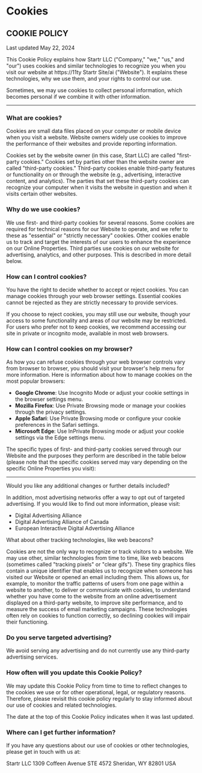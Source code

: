 
# Cookies

## COOKIE POLICY

Last updated May 22, 2024

This Cookie Policy explains how Startr LLC ("Company," "we," "us," and "our") uses cookies and similar technologies to recognize you when you visit our website at https://11ty Startr Site/ai ("Website"). It explains these technologies, why we use them, and your rights to control our use.

Sometimes, we may use cookies to collect personal information, which becomes personal if we combine it with other information.

---

### What are cookies?

Cookies are small data files placed on your computer or mobile device when you visit a website. Website owners widely use cookies to improve the performance of their websites and provide reporting information.

Cookies set by the website owner (in this case, Start LLC) are called "first-party cookies." Cookies set by parties other than the website owner are called "third-party cookies." Third-party cookies enable third-party features or functionality on or through the website (e.g., advertising, interactive content, and analytics). The parties that set these third-party cookies can recognize your computer when it visits the website in question and when it visits certain other websites.

### Why do we use cookies?

We use first- and third-party cookies for several reasons. Some cookies are required for technical reasons for our Website to operate, and we refer to these as "essential" or "strictly necessary" cookies. Other cookies enable us to track and target the interests of our users to enhance the experience on our Online Properties. Third parties use cookies on our website for advertising, analytics, and other purposes. This is described in more detail below.

### How can I control cookies?

You have the right to decide whether to accept or reject cookies. You can manage cookies through your web browser settings. Essential cookies cannot be rejected as they are strictly necessary to provide services.

If you choose to reject cookies, you may still use our website, though your access to some functionality and areas of our website may be restricted. For users who prefer not to keep cookies, we recommend accessing our site in private or incognito mode, available in most web browsers.

### How can I control cookies on my browser?

As how you can refuse cookies through your web browser controls vary from browser to browser, you should visit your browser's help menu for more information. Here is information about how to manage cookies on the most popular browsers:

- **Google Chrome**: Use Incognito Mode or adjust your cookie settings in the browser settings menu.
- **Mozilla Firefox**: Use Private Browsing mode or manage your cookies through the privacy settings.
- **Apple Safari**: Use Private Browsing mode or configure your cookie preferences in the Safari settings.
- **Microsoft Edge**: Use InPrivate Browsing mode or adjust your cookie settings via the Edge settings menu.

The specific types of first- and third-party cookies served through our Website and the purposes they perform are described in the table below (please note that the specific cookies served may vary depending on the specific Online Properties you visit):

---

Would you like any additional changes or further details included?

In addition, most advertising networks offer a way to opt out of targeted advertising. If you would like to find out more information, please visit:

- Digital Advertising Alliance
- Digital Advertising Alliance of Canada
- European Interactive Digital Advertising Alliance

What about other tracking technologies, like web beacons?

Cookies are not the only way to recognize or track visitors to a website. We may use other, similar technologies from time to time, like web beacons (sometimes called "tracking pixels" or "clear gifs"). These tiny graphics files contain a unique identifier that enables us to recognize when someone has visited our Website or opened an email including them. This allows us, for example, to monitor the traffic patterns of users from one page within a website to another, to deliver or communicate with cookies, to understand whether you have come to the website from an online advertisement displayed on a third-party website, to improve site performance, and to measure the success of email marketing campaigns. These technologies often rely on cookies to function correctly, so declining cookies will impair their functioning.

### Do you serve targeted advertising?

We avoid serving any advertising and do not currently use any third-party advertising services.

### How often will you update this Cookie Policy?

We may update this Cookie Policy from time to time to reflect changes to the cookies we use or for other operational, legal, or regulatory reasons. Therefore, please revisit this cookie policy regularly to stay informed about our use of cookies and related technologies.

The date at the top of this Cookie Policy indicates when it was last updated.

### Where can I get further information?

If you have any questions about our use of cookies or other technologies, please get in touch with us at:

Startr LLC
1309 Coffeen Avenue STE 4572
Sheridan, WY 82801
USA
